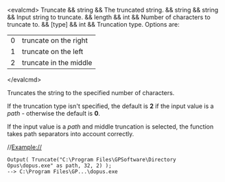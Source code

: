 \<evalcmd\> Truncate && string && The truncated string. && string && string && Input string to truncate. && length && int && Number of characters to truncate to. && \[type\] && int && Truncation type. Options are:

|     |                        |
|-----|------------------------|
| 0   | truncate on the right  |
| 1   | truncate on the left   |
| 2   | truncate in the middle |

\</evalcmd\>

Truncates the string to the specified number of characters.

If the truncation type isn't specified, the default is **2** if the input value is a *path* - otherwise the default is **0**.

If the input value is a *path* and middle truncation is selected, the function takes path separators into account correctly.

//<Example://>

    Output( Truncate("C:\Program Files\GPSoftware\Directory Opus\dopus.exe" as path, 32, 2) );
    --> C:\Program Files\GP...\dopus.exe
